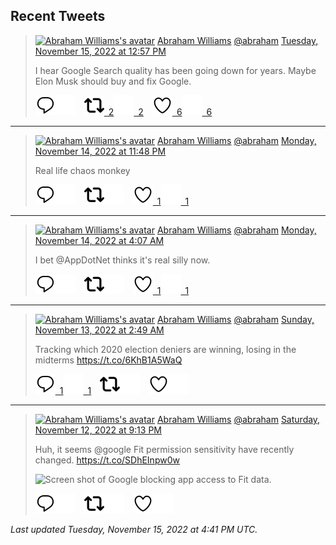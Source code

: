 ## Recent Tweets

> [![Abraham Williams's avatar](https://pbs.twimg.com/profile_images/897079141719195648/_mvh-QJH_mini.jpg)](https://twitter.com/abraham) [Abraham Williams](https://twitter.com/abraham) [@abraham](https://twitter.com/abraham) [Tuesday, November 15, 2022 at 12:57 PM](https://twitter.com/abraham/status/1592502056526680065)
>
> I hear Google Search quality has been going down for years. Maybe Elon Musk should buy and fix Google.
>
> [![Reply](./images/reply_light.svg#gh-light-mode-only "Reply")](https://twitter.com/intent/tweet?in_reply_to=1592502056526680065#gh-light-mode-only)[![Reply](./images/reply.svg#gh-dark-mode-only "Reply")](https://twitter.com/intent/tweet?in_reply_to=1592502056526680065#gh-dark-mode-only)&emsp;[![Retweet](./images/retweet_light.svg#gh-light-mode-only "Retweet")&ensp;2](https://twitter.com/intent/retweet?tweet_id=1592502056526680065#gh-light-mode-only)[![Retweet](./images/retweet.svg#gh-dark-mode-only "Retweet")&ensp;2](https://twitter.com/intent/retweet?tweet_id=1592502056526680065#gh-dark-mode-only)&emsp;[![Like](./images/like_light.svg#gh-light-mode-only "Like")&ensp;6](https://twitter.com/intent/favorite?tweet_id=1592502056526680065#gh-light-mode-only)[![Like](./images/like.svg#gh-dark-mode-only "Like")&ensp;6](https://twitter.com/intent/favorite?tweet_id=1592502056526680065#gh-dark-mode-only)


---

> [![Abraham Williams's avatar](https://pbs.twimg.com/profile_images/897079141719195648/_mvh-QJH_mini.jpg)](https://twitter.com/abraham) [Abraham Williams](https://twitter.com/abraham) [@abraham](https://twitter.com/abraham) [Monday, November 14, 2022 at 11:48 PM](https://twitter.com/abraham/status/1592303456508846080)
>
> Real life chaos monkey
>
> [![Reply](./images/reply_light.svg#gh-light-mode-only "Reply")](https://twitter.com/intent/tweet?in_reply_to=1592303456508846080#gh-light-mode-only)[![Reply](./images/reply.svg#gh-dark-mode-only "Reply")](https://twitter.com/intent/tweet?in_reply_to=1592303456508846080#gh-dark-mode-only)&emsp;[![Retweet](./images/retweet_light.svg#gh-light-mode-only "Retweet")](https://twitter.com/intent/retweet?tweet_id=1592303456508846080#gh-light-mode-only)[![Retweet](./images/retweet.svg#gh-dark-mode-only "Retweet")](https://twitter.com/intent/retweet?tweet_id=1592303456508846080#gh-dark-mode-only)&emsp;[![Like](./images/like_light.svg#gh-light-mode-only "Like")&ensp;1](https://twitter.com/intent/favorite?tweet_id=1592303456508846080#gh-light-mode-only)[![Like](./images/like.svg#gh-dark-mode-only "Like")&ensp;1](https://twitter.com/intent/favorite?tweet_id=1592303456508846080#gh-dark-mode-only)


---

> [![Abraham Williams's avatar](https://pbs.twimg.com/profile_images/897079141719195648/_mvh-QJH_mini.jpg)](https://twitter.com/abraham) [Abraham Williams](https://twitter.com/abraham) [@abraham](https://twitter.com/abraham) [Monday, November 14, 2022 at 4:07 AM](https://twitter.com/abraham/status/1592006255354466304)
>
> I bet @AppDotNet thinks it's real silly now.
>
> [![Reply](./images/reply_light.svg#gh-light-mode-only "Reply")](https://twitter.com/intent/tweet?in_reply_to=1592006255354466304#gh-light-mode-only)[![Reply](./images/reply.svg#gh-dark-mode-only "Reply")](https://twitter.com/intent/tweet?in_reply_to=1592006255354466304#gh-dark-mode-only)&emsp;[![Retweet](./images/retweet_light.svg#gh-light-mode-only "Retweet")](https://twitter.com/intent/retweet?tweet_id=1592006255354466304#gh-light-mode-only)[![Retweet](./images/retweet.svg#gh-dark-mode-only "Retweet")](https://twitter.com/intent/retweet?tweet_id=1592006255354466304#gh-dark-mode-only)&emsp;[![Like](./images/like_light.svg#gh-light-mode-only "Like")&ensp;1](https://twitter.com/intent/favorite?tweet_id=1592006255354466304#gh-light-mode-only)[![Like](./images/like.svg#gh-dark-mode-only "Like")&ensp;1](https://twitter.com/intent/favorite?tweet_id=1592006255354466304#gh-dark-mode-only)


---

> [![Abraham Williams's avatar](https://pbs.twimg.com/profile_images/897079141719195648/_mvh-QJH_mini.jpg)](https://twitter.com/abraham) [Abraham Williams](https://twitter.com/abraham) [@abraham](https://twitter.com/abraham) [Sunday, November 13, 2022 at 2:49 AM](https://twitter.com/abraham/status/1591624142885126145)
>
> Tracking which 2020 election deniers are winning, losing in the midterms https://t.co/6KhB1A5WaQ
>
> [![Reply](./images/reply_light.svg#gh-light-mode-only "Reply")&ensp;1](https://twitter.com/intent/tweet?in_reply_to=1591624142885126145#gh-light-mode-only)[![Reply](./images/reply.svg#gh-dark-mode-only "Reply")&ensp;1](https://twitter.com/intent/tweet?in_reply_to=1591624142885126145#gh-dark-mode-only)&emsp;[![Retweet](./images/retweet_light.svg#gh-light-mode-only "Retweet")](https://twitter.com/intent/retweet?tweet_id=1591624142885126145#gh-light-mode-only)[![Retweet](./images/retweet.svg#gh-dark-mode-only "Retweet")](https://twitter.com/intent/retweet?tweet_id=1591624142885126145#gh-dark-mode-only)&emsp;[![Like](./images/like_light.svg#gh-light-mode-only "Like")](https://twitter.com/intent/favorite?tweet_id=1591624142885126145#gh-light-mode-only)[![Like](./images/like.svg#gh-dark-mode-only "Like")](https://twitter.com/intent/favorite?tweet_id=1591624142885126145#gh-dark-mode-only)


---

> [![Abraham Williams's avatar](https://pbs.twimg.com/profile_images/897079141719195648/_mvh-QJH_mini.jpg)](https://twitter.com/abraham) [Abraham Williams](https://twitter.com/abraham) [@abraham](https://twitter.com/abraham) [Saturday, November 12, 2022 at 9:13 PM](https://twitter.com/abraham/status/1591539793602965504)
>
> Huh, it seems @google Fit permission sensitivity have recently changed. https://t.co/SDhEInpw0w
>
> ![Screen shot of Google blocking app access to Fit data.](https://pbs.twimg.com/media/FhZIsF5WQAAke7Q.jpg)
>
> [![Reply](./images/reply_light.svg#gh-light-mode-only "Reply")](https://twitter.com/intent/tweet?in_reply_to=1591539793602965504#gh-light-mode-only)[![Reply](./images/reply.svg#gh-dark-mode-only "Reply")](https://twitter.com/intent/tweet?in_reply_to=1591539793602965504#gh-dark-mode-only)&emsp;[![Retweet](./images/retweet_light.svg#gh-light-mode-only "Retweet")](https://twitter.com/intent/retweet?tweet_id=1591539793602965504#gh-light-mode-only)[![Retweet](./images/retweet.svg#gh-dark-mode-only "Retweet")](https://twitter.com/intent/retweet?tweet_id=1591539793602965504#gh-dark-mode-only)&emsp;[![Like](./images/like_light.svg#gh-light-mode-only "Like")](https://twitter.com/intent/favorite?tweet_id=1591539793602965504#gh-light-mode-only)[![Like](./images/like.svg#gh-dark-mode-only "Like")](https://twitter.com/intent/favorite?tweet_id=1591539793602965504#gh-dark-mode-only)


_Last updated Tuesday, November 15, 2022 at 4:41 PM UTC._
